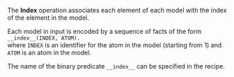 The **Index** operation associates each element of each model with the index of the element in the model.

Each model in input is encoded by a sequence of facts of the form  
`__index__(INDEX, ATOM).`  
where `INDEX` is an identifier for the atom in the model (starting from 1) and `ATOM` is an atom in the model.

The name of the binary predicate `__index__` can be specified in the recipe.
